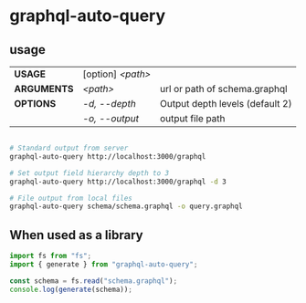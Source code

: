 # graphql-auto-query

## usage

|               |                    |                                 |
| ------------- | ------------------ | ------------------------------- |
| **USAGE**     | [option] _\<path>_ |                                 |
| **ARGUMENTS** | _\<path>_          | url or path of schema.graphql   |
| **OPTIONS**   | _-d, --depth_      | Output depth levels (default 2) |
|               | _-o, --output_     | output file path                |

```sh

# Standard output from server
graphql-auto-query http://localhost:3000/graphql

# Set output field hierarchy depth to 3
graphql-auto-query http://localhost:3000/graphql -d 3

# File output from local files
graphql-auto-query schema/schema.graphql -o query.graphql
```

## When used as a library

```ts
import fs from "fs";
import { generate } from "graphql-auto-query";

const schema = fs.read("schema.graphql");
console.log(generate(schema));
```
